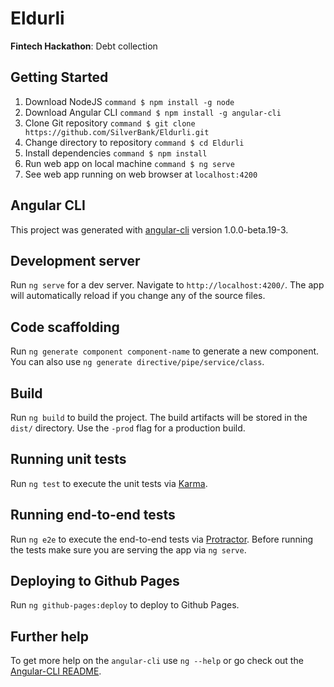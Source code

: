 # Eldurli

**Fintech Hackathon**: Debt collection

## Getting Started

1. Download NodeJS
        ```command
        $ npm install -g node
        ```
1. Download Angular CLI
        ```command
        $ npm install -g angular-cli
        ```
1. Clone Git repository
        ```command
        $ git clone https://github.com/SilverBank/Eldurli.git
        ```
1. Change directory to repository
        ```command
        $ cd Eldurli
        ```
1. Install dependencies
        ```command
        $ npm install
        ```
1. Run web app on local machine
        ```command
        $ ng serve
        ```
1. See web app running on web browser at `localhost:4200`

## Angular CLI

This project was generated with [angular-cli](https://github.com/angular/angular-cli) version 1.0.0-beta.19-3.

## Development server
Run `ng serve` for a dev server. Navigate to `http://localhost:4200/`. The app will automatically reload if you change any of the source files.

## Code scaffolding

Run `ng generate component component-name` to generate a new component. You can also use `ng generate directive/pipe/service/class`.

## Build

Run `ng build` to build the project. The build artifacts will be stored in the `dist/` directory. Use the `-prod` flag for a production build.

## Running unit tests

Run `ng test` to execute the unit tests via [Karma](https://karma-runner.github.io).

## Running end-to-end tests

Run `ng e2e` to execute the end-to-end tests via [Protractor](http://www.protractortest.org/).
Before running the tests make sure you are serving the app via `ng serve`.

## Deploying to Github Pages

Run `ng github-pages:deploy` to deploy to Github Pages.

## Further help

To get more help on the `angular-cli` use `ng --help` or go check out the [Angular-CLI README](https://github.com/angular/angular-cli/blob/master/README.md).
